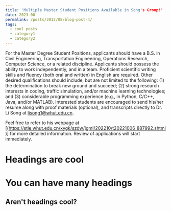```yaml
---
title: 'Multiple Master Student Positions Available in Song's Group!'
date: 2023-08
permalink: /posts/2012/08/blog-post-4/
tags:
  - cool posts
  - category1
  - category2
---
```


For the Master Degree Student Positions, applicants should have a B.S. in Civil Engineering, Transportation Engineering, Operations Research, Computer Science, or a related discipline. Applicants should possess the ability to work independently, and in a team. Proficient scientific writing skills and fluency (both oral and written) in English are required. Other desired qualifications should include, but are not limited to the following: (1) the determination to break new ground and succeed; (2) strong research interests in coding, traffic simulation, and/or machine learning technologies; and (3) considerable programming experience (e.g., in Python, C/C++, Java, and/or MATLAB). Interested students are encouraged to send his/her resume along with proof materials (optional), and transcripts directly to Dr. Li Song at lisong1@whut.edu.cn. 

Feel free to refer to his webpage at [(https://stle.whut.edu.cn/xygk/szdw/jgml/202210/t20221006_887992.shtml)] for more detailed information. Review of applications will start immediately.

Headings are cool
======

You can have many headings
======

Aren't headings cool?
------
